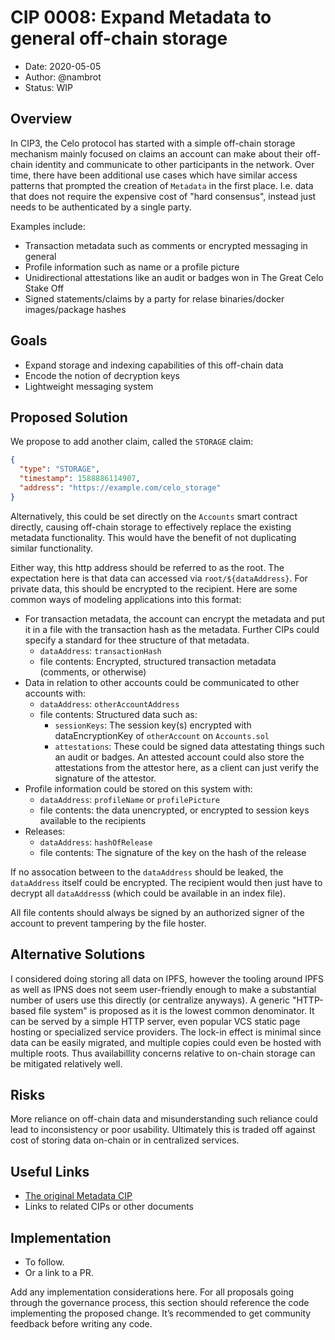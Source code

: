# CIP 0008: Expand Metadata to general off-chain storage

- Date: 2020-05-05
- Author: @nambrot
- Status: WIP

## Overview

In CIP3, the Celo protocol has started with a simple off-chain storage mechanism mainly focused on claims an account can make about their off-chain identity and communicate to other participants in the network. Over time, there have been additional use cases which have similar access patterns that prompted the creation of `Metadata` in the first place. I.e. data that does not require the expensive cost of "hard consensus", instead just needs to be authenticated by a single party.

Examples include:
- Transaction metadata such as comments or encrypted messaging in general
- Profile information such as name or a profile picture
- Unidirectional attestations like an audit or badges won in The Great Celo Stake Off
- Signed statements/claims by a party for relase binaries/docker images/package hashes

## Goals

- Expand storage and indexing capabilities of this off-chain data
- Encode the notion of decryption keys
- Lightweight messaging system


## Proposed Solution

We propose to add another claim, called the `STORAGE` claim:
```json
{
  "type": "STORAGE",
  "timestamp": 1588886114907,
  "address": "https://example.com/celo_storage"
}
```

Alternatively, this could be set directly on the `Accounts` smart contract directly, causing off-chain storage to effectively replace the existing metadata functionality. This would have the benefit of not duplicating similar functionality.

Either way, this http address should be referred to as the root. The expectation here is that data can accessed via `root/${dataAddress}`. For private data, this should be encrypted to the recipient. Here are some common ways of modeling applications into this format:

- For transaction metadata, the account can encrypt the metadata and put it in a file with the transaction hash as the metadata. Further CIPs could specify a standard for thee structure of that metadata.
    - `dataAddress`: `transactionHash`
    - file contents: Encrypted, structured transaction metadata (comments, or otherwise)
- Data in relation to other accounts could be communicated to other accounts with:
    - `dataAddress`: `otherAccountAddress`
    - file contents: Structured data such as:
        - `sessionKeys`: The session key(s) encrypted with dataEncryptionKey of `otherAccount` on `Accounts.sol`
        - `attestations`: These could be signed data attestating things such an audit or badges. An attested account could also store the attestations from the attestor here, as a client can just verify the signature of the attestor.
- Profile information could be stored on this system with:
    - `dataAddress`: `profileName` or `profilePicture`
    - file contents: the data unencrypted, or encrypted to session keys available to the recipients
- Releases:
    - `dataAddress`: `hashOfRelease`
    - file contents: The signature of the key on the hash of the release

If no assocation between to the `dataAddress` should be leaked, the `dataAddress` itself could be encrypted. The recipient would then just have to decrypt all `dataAddress`s (which could be available in an index file).

All file contents should always be signed by an authorized signer of the account to prevent tampering by the file hoster.

## Alternative Solutions

I considered doing storing all data on IPFS, however the tooling around IPFS as well as IPNS does not seem user-friendly enough to make a substantial number of users use this directly (or centralize anyways). A generic "HTTP-based file system" is proposed as it is the lowest common denominator. It can be served by a simple HTTP server, even popular VCS static page hosting or specialized service providers. The lock-in effect is minimal since data can be easily migrated, and multiple copies could even be hosted with multiple roots. Thus availabillity concerns relative to on-chain storage can be mitigated relatively well.

## Risks

More reliance on off-chain data and misunderstanding such reliance could lead to inconsistency or poor usability. Ultimately this is traded off against cost of storing data on-chain or in centralized services.

## Useful Links

* [The original Metadata CIP](https://github.com/celo-org/CIPs/blob/master/CIPs/0003.md)
* Links to related CIPs or other documents

## Implementation

* To follow.
* Or a link to a PR.

Add any implementation considerations here. For all proposals going through the governance process, this section should reference the code implementing the proposed change. It’s recommended to get community feedback before writing any code.
